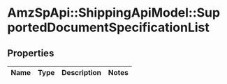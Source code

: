 # AmzSpApi::ShippingApiModel::SupportedDocumentSpecificationList

## Properties
Name | Type | Description | Notes
------------ | ------------- | ------------- | -------------

